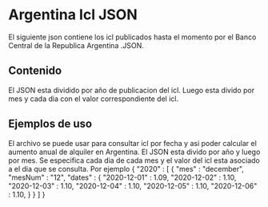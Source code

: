 # Argentina Icl JSON

El siguiente json contiene los icl publicados hasta el momento por el Banco Central de la Republica Argentina .JSON.

## Contenido

El JSON esta dividido por año de publicacion del icl. Luego esta divido por mes y cada dia con el valor correspondiente del icl. 

## Ejemplos de uso

El archivo se puede usar para consultar icl por fecha y asi poder calcular el aumento anual de alquiler en Argentina.
El JSON esta divido por año y luego por mes. Se especifica cada dia de cada mes y el valor del icl esta asociado a el dia que se consulta. Por ejemplo 
     {
        "2020" : [
            {
                "mes" : "december",
                "mesNum" : "12",
                "dates" : {
                    "2020-12-01" :	1.09,
                    "2020-12-02" :	1.10,
                    "2020-12-03" :	1.10,
                    "2020-12-04" :	1.10,
                    "2020-12-05" :	1.10,
                    "2020-12-06" :	1.10,
                }
            }
        ]
     }